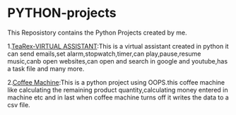 # PYTHON-projects
 This Reposistory contains the Python Projects created by me.

1.[TeaRex-VIRTUAL ASSISTANT](https://github.com/zahra-code/PYTHON-projects/tree/main/virtual%20assistant-TeaRex):This is a virtual assistant created in python it can send emails,set alarm,stopwatch,timer,can play,pause,resume music,canb open websites,can open and search in google and youtube,has a task file and many more.

2.[Coffee Machine](https://github.com/zahra-code/PYTHON-projects/tree/main/coffe%20machine):This is a python project using OOPS.this coffee machine like calculating the remaining product quantity,calculating money entered in machine etc and
in last when coffee machine turns off it writes the data to a csv file.

